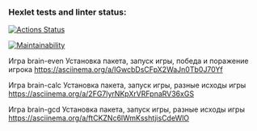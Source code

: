 ### Hexlet tests and linter status:

[![Actions Status](https://github.com/DiMazurenko/frontend-project-lvl1/workflows/hexlet-check/badge.svg)](https://github.com/DiMazurenko/frontend-project-lvl1/actions)

[![Maintainability](https://api.codeclimate.com/v1/badges/e354b83b7d0018666d70/maintainability)](https://codeclimate.com/github/DiMazurenko/frontend-project-lvl1/maintainability)

Игра brain-even
Установка пакета, запуск игры, победа и поражение игрока
https://asciinema.org/a/IGwcbDsCFpX2WaJn0Tb0J70Yf

Игра brain-calc
Установка пакета, запуск игры, разные исходы игры
https://asciinema.org/a/2FG7lyrNKpXrVRFpnaRV36xGS

Игра brain-gcd
Установка пакета, запуск игры, разные исходы игры
https://asciinema.org/a/ftCKZNc6lWmKsshtjisCdeWlO

